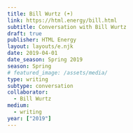```yaml
---
title: Bill Wurtz (☂)
link: https://html.energy/bill.html
subtitle: Conversation with Bill Wurtz
draft: true
publisher: HTML Energy
layout: layouts/e.njk
date: 2019-04-01
date_season: Spring 2019
season: Spring
# featured_image: /assets/media/
type: writing
subtype: conversation
collaborator:
  - Bill Wurtz
medium:
  - writing
year: ["2019"]
---
```

